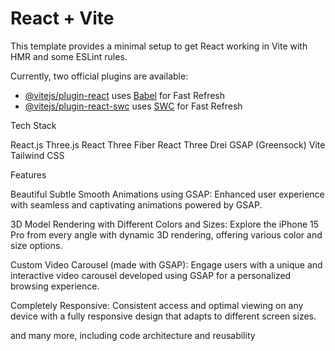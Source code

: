 # React + Vite

This template provides a minimal setup to get React working in Vite with HMR and some ESLint rules.

Currently, two official plugins are available:

- [@vitejs/plugin-react](https://github.com/vitejs/vite-plugin-react/blob/main/packages/plugin-react/README.md) uses [Babel](https://babeljs.io/) for Fast Refresh
- [@vitejs/plugin-react-swc](https://github.com/vitejs/vite-plugin-react-swc) uses [SWC](https://swc.rs/) for Fast Refresh

Tech Stack



React.js
Three.js
React Three Fiber
React Three Drei
GSAP (Greensock)
Vite
Tailwind CSS


Features


 Beautiful Subtle Smooth Animations using GSAP: Enhanced user experience with seamless and captivating animations powered by GSAP.

 3D Model Rendering with Different Colors and Sizes: Explore the iPhone 15 Pro from every angle with dynamic 3D rendering, offering various color and size options.

 Custom Video Carousel (made with GSAP): Engage users with a unique and interactive video carousel developed using GSAP for a personalized browsing experience.

 Completely Responsive: Consistent access and optimal viewing on any device with a fully responsive design that adapts to different screen sizes.

and many more, including code architecture and reusability
